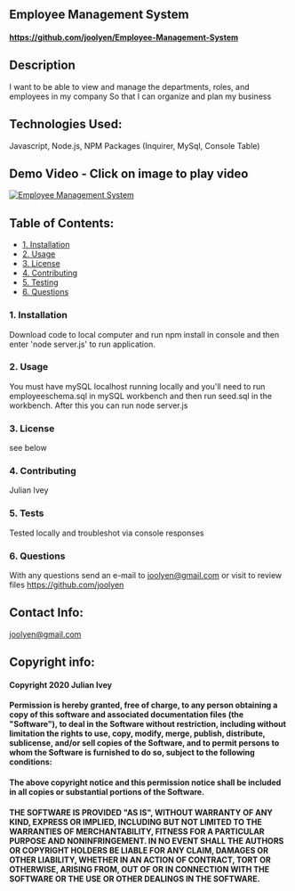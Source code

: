 ## Employee Management System

#### https://github.com/joolyen/Employee-Management-System

## Description
I want to be able to view and manage the departments, roles, and employees in my company
So that I can organize and plan my business

## Technologies Used: 
Javascript, Node.js, NPM Packages (Inquirer, MySql, Console Table) 

## Demo Video - Click on image to play video
[![Employee Management System](http://img.youtube.com/vi/JWWXtInOOzo/0.jpg)](https://youtu.be/JWWXtInOOzo "Employee Management System")

## Table of Contents:
* [1. Installation](#installation)
* [2. Usage](#usage)
* [3. License](#license)
* [4. Contributing](#contributing)
* [5. Testing](#tests)
* [6. Questions](#questions)

### 1. Installation
Download code to local computer and run npm install in console and then enter 'node server.js' to run application. 

### 2. Usage
You must have mySQL localhost running locally and you'll need to run employeeschema.sql in mySQL workbench and then run seed.sql in the workbench. After this you can run node server.js

### 3. License
see below

### 4. Contributing
Julian Ivey

### 5. Tests
Tested locally and troubleshot via console responses

### 6. Questions
With any questions send an e-mail to joolyen@gmail.com or visit to review files https://github.com/joolyen

## Contact Info:
joolyen@gmail.com

## Copyright info:
#### Copyright 2020 Julian Ivey

#### Permission is hereby granted, free of charge, to any person obtaining a copy of this software and associated documentation files (the "Software"), to deal in the Software without restriction, including without limitation the rights to use, copy, modify, merge, publish, distribute, sublicense, and/or sell copies of the Software, and to permit persons to whom the Software is furnished to do so, subject to the following conditions:

#### The above copyright notice and this permission notice shall be included in all copies or substantial portions of the Software.

#### THE SOFTWARE IS PROVIDED "AS IS", WITHOUT WARRANTY OF ANY KIND, EXPRESS OR IMPLIED, INCLUDING BUT NOT LIMITED TO THE WARRANTIES OF MERCHANTABILITY, FITNESS FOR A PARTICULAR PURPOSE AND NONINFRINGEMENT. IN NO EVENT SHALL THE AUTHORS OR COPYRIGHT HOLDERS BE LIABLE FOR ANY CLAIM, DAMAGES OR OTHER LIABILITY, WHETHER IN AN ACTION OF CONTRACT, TORT OR OTHERWISE, ARISING FROM, OUT OF OR IN CONNECTION WITH THE SOFTWARE OR THE USE OR OTHER DEALINGS IN THE SOFTWARE.